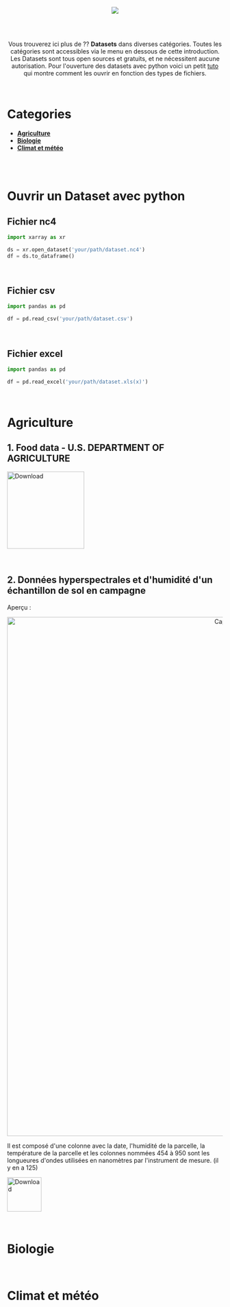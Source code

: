 <p align="center">
	<img src="https://user-images.githubusercontent.com/63207451/119138957-c4f60f00-ba42-11eb-89fa-e999bb5d256a.png">
	<p/>


<br/>
<br/>

<p align="center">
	Vous trouverez ici plus de ?? <b>Datasets</b> dans diverses catégories. Toutes les catégories sont accessibles via le menu en dessous de cette introduction. Les Datasets sont tous open sources et gratuits, et ne nécessitent aucune autorisation. Pour l'ouverture des datasets avec python voici un petit <a href="#Ouvrir-un-dataset-avec-python">tuto</a> qui montre comment les ouvrir en fonction des types de fichiers.
		<p/>

<br/>

# Categories

- [**Agriculture**](#Agriculture)
- [**Biologie**](#Biologie)
- [**Climat et météo**](#Climat-et-météo)


<br/>
<br/>

# Ouvrir un Dataset avec python

## Fichier nc4

```py
import xarray as xr

ds = xr.open_dataset('your/path/dataset.nc4')
df = ds.to_dataframe()

```
<br/>

## Fichier csv

```py
import pandas as pd

df = pd.read_csv('your/path/dataset.csv')

```

<br/>

## Fichier excel

```py
import pandas as pd

df = pd.read_excel('your/path/dataset.xls(x)')

```

<br/>


# Agriculture

## 1. Food data - U.S. DEPARTMENT OF AGRICULTURE

<p align="left"><a href="https://fdc.nal.usda.gov/fdc-datasets/FoodData_Central_csv_2021-04-28.zip"><img src="https://user-images.githubusercontent.com/63207451/119182524-4d8ca380-ba73-11eb-8fb0-6e4a4c86d9c4.png" alt="Download" height="180"/></a></p>


<br/>

## 2. Données hyperspectrales et d'humidité d'un échantillon de sol en campagne

Aperçu :

<p align="center">
<img width="1210" alt="Capture d’écran 2021-05-21 à 16 54 37" src="https://user-images.githubusercontent.com/63207451/119157232-422a7f80-ba55-11eb-8c86-cc7fa64d920c.png">
<p/>

Il est composé d'une colonne avec la date, l'humidité de la parcelle, la température de la parcelle et les colonnes nommées 454 à 950 sont les longueures d'ondes utilisées en nanomètres par l'instrument de mesure. (il y en a 125)
<br/>

<p align="left"><a href="https://zenodo.org/record/2530634/files/felixriese/hyperspectral-soilmoisture-dataset-v1.0.3.zip?download=1"><img src="https://user-images.githubusercontent.com/63207451/119155205-350c9100-ba53-11eb-9e4b-8198f9f6cca2.png" alt="Download" height="80"/></a></p>

	
<br/>

# Biologie


<br/>

# Climat et météo

<br/>
